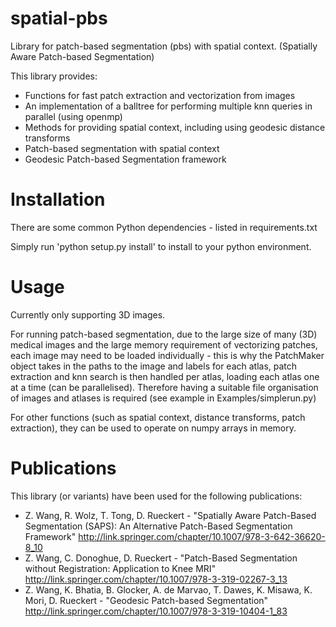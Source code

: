 spatial-pbs
===========

Library for patch-based segmentation (pbs) with spatial context. (Spatially Aware Patch-based Segmentation)

This library provides:

 - Functions for fast patch extraction and vectorization from images
 - An implementation of a balltree for performing multiple knn queries in parallel (using openmp)
 - Methods for providing spatial context, including using geodesic distance transforms
 - Patch-based segmentation with spatial context
 - Geodesic Patch-based Segmentation framework


Installation
============

There are some common Python dependencies - listed in requirements.txt

Simply run 'python setup.py install' to install to your python environment.


Usage
=====
Currently only supporting 3D images.

For running patch-based segmentation, due to the large size of many (3D) medical images and the large memory requirement of vectorizing patches, each image may need to be loaded individually - this is why the PatchMaker object takes in the paths to the image and labels for each atlas, patch extraction and knn search is then handled per atlas, loading each atlas one at a time (can be parallelised). Therefore having a suitable file organisation of images and atlases is required (see example in Examples/simplerun.py)

For other functions (such as spatial context, distance transforms, patch extraction), they can be used to operate on numpy arrays in memory.



Publications
============

This library (or variants) have been used for the following publications:

- Z. Wang, R. Wolz, T. Tong, D. Rueckert - "Spatially Aware Patch-Based Segmentation (SAPS): An Alternative Patch-Based Segmentation Framework" http://link.springer.com/chapter/10.1007/978-3-642-36620-8_10
- Z. Wang, C. Donoghue, D. Rueckert - "Patch-Based Segmentation without Registration: Application to Knee MRI" http://link.springer.com/chapter/10.1007/978-3-319-02267-3_13
- Z. Wang, K. Bhatia, B. Glocker, A. de Marvao, T. Dawes, K. Misawa, K. Mori, D. Rueckert - "Geodesic Patch-based Segmentation"
http://link.springer.com/chapter/10.1007/978-3-319-10404-1_83
